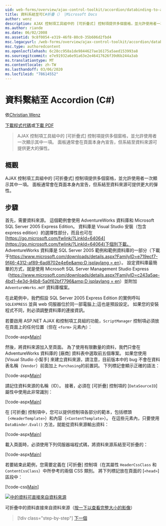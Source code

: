 ```yaml
---
uid: web-forms/overview/ajax-control-toolkit/accordion/databinding-to-an-accordion-cs
title: 資料系結至可C#折疊（） |Microsoft Docs
author: wenz
description: AJAX 控制項工具組中的 [可折疊式] 控制項提供多個窗格，並允許使用者一次顯示其中一項。 面板通常會宣告為 w 。
ms.author: riande
ms.date: 06/02/2008
ms.assetid: 9c8f0054-e319-46f8-80c0-35b606d2fbd4
msc.legacyurl: /web-forms/overview/ajax-control-toolkit/accordion/databinding-to-an-accordion-cs
msc.type: authoredcontent
ms.openlocfilehash: 6c28cc958a1de9844627ae16175a5aed153993a8
ms.sourcegitcommit: e7e91932a6e91a63e2e46417626f39d6b244a3ab
ms.translationtype: MT
ms.contentlocale: zh-TW
ms.lasthandoff: 03/06/2020
ms.locfileid: "78614552"
---
```

# <a name="databinding-to-an-accordion-c"></a>資料繫結至 Accordion (C#)

依[Christian Wenz](https://github.com/wenz)

[下載程式代碼](https://download.microsoft.com/download/5/6/d/56d50cef-2011-4c8f-9891-7edc6dc57df9/Accordion1.cs.zip)或[下載 PDF](https://download.microsoft.com/download/6/7/1/6718d452-ff89-4d3f-a90e-c74ec2d636a3/accordion1CS.pdf)

> AJAX 控制項工具組中的 [可折疊式] 控制項提供多個窗格，並允許使用者一次顯示其中一項。 面板通常會在頁面本身內宣告，但系結至資料來源可提供更大的彈性。

## <a name="overview"></a>概觀

AJAX 控制項工具組中的 [可折疊式] 控制項提供多個窗格，並允許使用者一次顯示其中一項。 面板通常會在頁面本身內宣告，但系結至資料來源可提供更大的彈性。

## <a name="steps"></a>步驟

首先，需要資料來源。 這個範例會使用 AdventureWorks 資料庫和 Microsoft SQL Server 2005 Express Edition。 資料庫是 Visual Studio 安裝（包含 express edition）的選擇性部分，而且也可在[https://go.microsoft.com/fwlink/?LinkId=64064](https://go.microsoft.com/fwlink/?LinkId=64064)下個別下載。 AdventureWorks 資料庫是 SQL Server 2005 範例和範例資料庫的一部分（下載于[https://www.microsoft.com/downloads/details.aspx?FamilyID=e719ecf7-9f46-4312-af89-6ad8702e4e6e&amp;D isplaylang = en](https://www.microsoft.com/downloads/details.aspx?FamilyID=e719ecf7-9f46-4312-af89-6ad8702e4e6e&amp;DisplayLang=en)）。 設定資料庫最簡單的方式，就是使用 Microsoft SQL Server Management Studio Express （[https://www.microsoft.com/downloads/details.aspx?FamilyID=c243a5ae-4bd1-4e3d-94b8-5a0f62bf7796&amp;D isplaylang = en](https://www.microsoft.com/downloads/details.aspx?FamilyID=c243a5ae-4bd1-4e3d-94b8-5a0f62bf7796&amp;DisplayLang=en)）並附加 `AdventureWorks.mdf` 資料庫檔案。

在此範例中，我們假設 SQL Server 2005 Express Edition 的實例呼叫 `SQLEXPRESS` 並與 web 伺服器位於同一部電腦上;這也是預設設定。 如果您的安裝程式不同，則必須調整資料庫的連接資訊。

若要啟用 ASP.NET AJAX 和控制項工具組的功能，`ScriptManager` 控制項必須放在頁面上的任何位置（但在 `<form>` 元素內）：

[!code-aspx[Main](databinding-to-an-accordion-cs/samples/sample1.aspx)]

然後，將資料來源加入至頁面。 為了使用有限數量的資料，我們只會在 AdventureWorks 資料庫的 [廠商] 資料表中選取前五個專案。 如果您使用 [Visual Studio 小幫手] 來建立資料來源，請注意，目前版本中的 bug 不會在資料表名稱（`Vendor`）前面加上 `Purchasing`的前置詞。 下列標記會顯示正確的語法：

[!code-aspx[Main](databinding-to-an-accordion-cs/samples/sample2.aspx)]

請記住資料來源的名稱（ID）。 接著，必須在 [可折疊] 控制項的 [`DataSourceID`] 屬性中使用此非常識別：

[!code-aspx[Main](databinding-to-an-accordion-cs/samples/sample3.aspx)]

在 [可折疊] 控制項中，您可以提供控制項各部分的範本，包括標頭（`<HeaderTemplate>`）和內容（`<ContentTemplate>`）。 在這些元素內，只要使用 `DataBinder.Eval()` 方法，就能從資料來源輸出資料：

[!code-aspx[Main](databinding-to-an-accordion-cs/samples/sample4.aspx)]

載入頁面時，必須使用下列伺服器端程式碼，將資料來源系結至可折疊的：

[!code-aspx[Main](databinding-to-an-accordion-cs/samples/sample5.aspx)]

若要結束此範例，您需要定義在 [可折疊] 控制項（在其屬性 `HeaderCssClass` 和 `ContentCssClass`）中所參考的兩個 CSS 類別。 將下列標記放在頁面的 [`<head>`] 區段中：

[!code-css[Main](databinding-to-an-accordion-cs/samples/sample6.css)]

[![中的資料可直接來自資料來源](databinding-to-an-accordion-cs/_static/image2.png)](databinding-to-an-accordion-cs/_static/image1.png)

可折疊中的資料直接來自資料來源（[按一下以查看完整大小的影像](databinding-to-an-accordion-cs/_static/image3.png)）

> [!div class="step-by-step"]
> [下一個](dynamically-adding-an-accordion-pane-cs.md)
